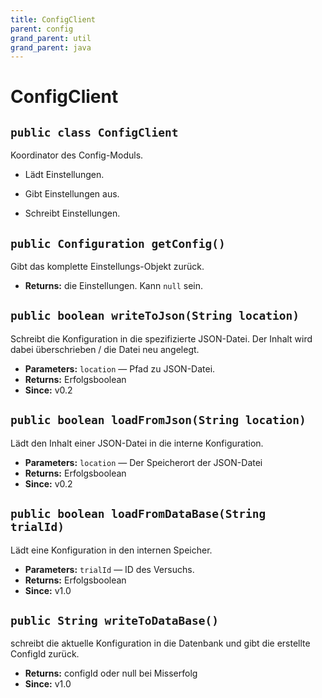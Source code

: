 ```yaml
---
title: ConfigClient
parent: config
grand_parent: util
grand_parent: java
---
```


# ConfigClient


## `public class ConfigClient`

Koordinator des Config-Moduls.



- Lädt Einstellungen.



- Gibt Einstellungen aus.



- Schreibt Einstellungen.

## `public Configuration getConfig()`

Gibt das komplette Einstellungs-Objekt zurück.

 * **Returns:** die Einstellungen. Kann `null` sein.

## `public boolean writeToJson(String location)`

Schreibt die Konfiguration in die spezifizierte JSON-Datei. Der Inhalt wird dabei überschrieben / die Datei neu angelegt.

 * **Parameters:** `location` — Pfad zu JSON-Datei.
 * **Returns:** Erfolgsboolean
 * **Since:** v0.2

## `public boolean loadFromJson(String location)`

Lädt den Inhalt einer JSON-Datei in die interne Konfiguration.

 * **Parameters:** `location` — Der Speicherort der JSON-Datei
 * **Returns:** Erfolgsboolean
 * **Since:** v0.2

## `public boolean loadFromDataBase(String trialId)`

Lädt eine Konfiguration in den internen Speicher.

 * **Parameters:** `trialId` — ID des Versuchs.
 * **Returns:** Erfolgsboolean
 * **Since:** v1.0

## `public String writeToDataBase()`

schreibt die aktuelle Konfiguration in die Datenbank und gibt die erstellte ConfigId zurück.

 * **Returns:** configId oder null bei Misserfolg
 * **Since:** v1.0

